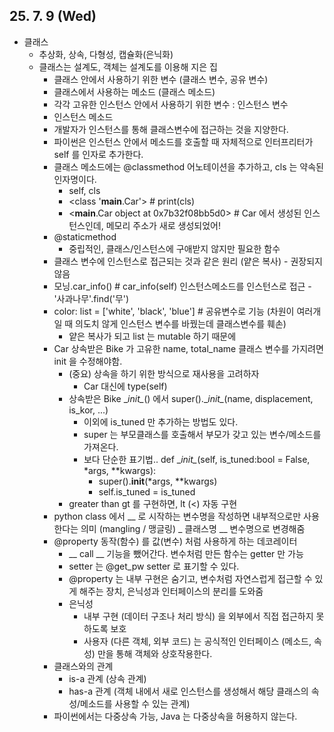 ## 25. 7. 9 (Wed)

* 클래스
  * 추상화, 상속, 다형성, 캡슐화(은닉화)
  * 클래스는 설계도, 객체는 설계도를 이용해 지은 집
    * 클래스 안에서 사용하기 위한 변수 (클래스 변수, 공유 변수)
    * 클래스에서 사용하는 메소드 (클래스 메소드)
    * 각각 고유한 인스턴스 안에서 사용하기 위한 변수 : 인스턴스 변수
    * 인스턴스 메소드
    * 개발자가 인스턴스를 통해 클래스변수에 접근하는 것을 지양한다.
    * 파이썬은 인스턴스 안에서 메소드를 호출할 때 자체적으로 인터프리터가 self 를 인자로 추가한다.
    * 클래스 메소드에는 @classmethod 어노테이션을 추가하고, cls 는 약속된 인자명이다.
      * self, cls
      * <class '__main__.Car'> # print(cls)
      * <__main__.Car object at 0x7b32f08bb5d0> # Car 에서 생성된 인스턴스인데, 메모리 주소가 새로 생성되었어!
    * @staticmethod
      * 중립적인, 클래스/인스턴스에 구애받지 않지만 필요한 함수
    * 클래스 변수에 인스턴스로 접근되는 것과 같은 원리 (얕은 복사) - 권장되지 않음
    * 모닝.car_info() # car_info(self) 인스턴스메소드를 인스턴스로 접근 - '사과나무'.find('무')
    * color: list = ['white', 'black', 'blue'] # 공유변수로 기능 (차원이 여러개일 때 의도치 않게 인스턴스 변수를 바꿨는데 클래스변수를 훼손)
      * 얕은 복사가 되고 list 는 mutable 하기 때문에
    * Car 상속받은 Bike 가 고유한 name, total_name 클래스 변수를 가지려면 init 을 수정해야함.
      * (중요) 상속을 하기 위한 방식으로 재사용을 고려하자
        * Car 대신에 type(self)
      * 상속받은 Bike \__init\__() 에서 super().\__init\__(name, displacement, is_kor, ...)
        * 이외에 is_tuned 만 추가하는 방법도 있다.
        * super 는 부모클래스를 호출해서 부모가 갖고 있는 변수/메소드를 가져온다.
        * 보다 단순한 표기법.. def \__init\__(self, is_tuned:bool = False, *args, **kwargs):
          * super().__init__(*args, **kwargs)
          * self.is_tuned = is_tuned
      * greater than gt 를 구현하면, lt (<) 자동 구현
    * python class 에서 __ 로 시작하는 변수명을 작성하면 내부적으로만 사용한다는 의미 (mangling / 맹글링)
      _ 클래스명 __ 변수명으로 변경해줌
    * @property 동작(함수) 를 값(변수) 처럼 사용하게 하는 데코레이터
      * __ call __ 기능을 뺐어간다. 변수처럼 만든 함수는 getter 만 가능
      * setter 는 @get_pw setter 로 표기할 수 있다.
      * @property 는 내부 구현은 숨기고, 변수처럼 자연스럽게 접근할 수 있게 해주는 장치, 은닉성과 인터페이스의 분리를 도와줌
      * 은닉성
        * 내부 구현 (데이터 구조나 처리 방식) 을 외부에서 직접 접근하지 못하도록 보호
        * 사용자 (다른 객체, 외부 코드) 는 공식적인 인터페이스 (메소드, 속성) 만을 통해 객체와 상호작용한다.
    * 클래스와의 관계
      * is-a 관계 (상속 관계)
      * has-a 관계 (객체 내에서 새로 인스턴스를 생성해서 해당 클래스의 속성/메소드를 사용할 수 있는 관계)
    * 파이썬에서는 다중상속 가능, Java 는 다중상속을 허용하지 않는다.
